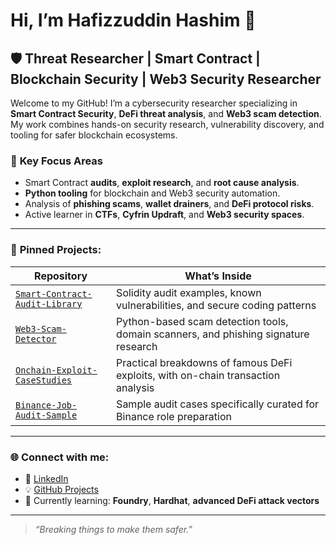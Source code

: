# Hi, I’m Hafizzuddin Hashim 👋

## 🛡️ Threat Researcher | Smart Contract | Blockchain Security | Web3 Security Researcher

Welcome to my GitHub! I’m a cybersecurity researcher specializing in **Smart Contract Security**, **DeFi threat analysis**, and **Web3 scam detection**. My work combines hands-on security research, vulnerability discovery, and tooling for safer blockchain ecosystems.

### 🧩 **Key Focus Areas**
- Smart Contract **audits**, **exploit research**, and **root cause analysis**.
- **Python tooling** for blockchain and Web3 security automation.
- Analysis of **phishing scams**, **wallet drainers**, and **DeFi protocol risks**.
- Active learner in **CTFs**, **Cyfrin Updraft**, and **Web3 security spaces**.

---

### 📌 **Pinned Projects**:
| Repository | What’s Inside |
|-------------|-----------------|
| [`Smart-Contract-Audit-Library`](#) | Solidity audit examples, known vulnerabilities, and secure coding patterns |
| [`Web3-Scam-Detector`](#) | Python-based scam detection tools, domain scanners, and phishing signature research |
| [`Onchain-Exploit-CaseStudies`](#) | Practical breakdowns of famous DeFi exploits, with on-chain transaction analysis |
| [`Binance-Job-Audit-Sample`](#) | Sample audit cases specifically curated for Binance role preparation |

---

### 🌐 **Connect with me:**
- 🔗 [LinkedIn](https://linkedin.com/in/hafizzuddin-hashim/)
- 💡 [GitHub Projects](https://github.com/haghfizzuddin)
- 🧪 Currently learning: **Foundry**, **Hardhat**, **advanced DeFi attack vectors**

---

> _“Breaking things to make them safer.”_

